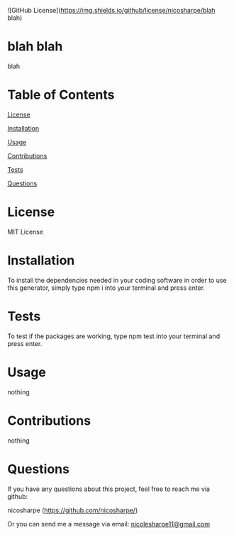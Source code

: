 ![GitHub License](https://img.shields.io/github/license/nicosharpe/blah blah)

  # blah blah

  blah

  # Table of Contents
  [License](https://github.com/nicosharpe/readme#license)

  [Installation](https://github.com/nicosharpe/readme#installation)

  [Usage](https://github.com/nicosharpe/readme#usage)

  [Contributions](https://github.com/nicosharpe/readme#contributions)

  [Tests](https://github.com/nicosharpe/readme#tests)

  [Questions](https://github.com/nicosharpe/readme#questions)

  

  # License

  MIT License

  # Installation

  To install the dependencies needed in your coding software in order to use this generator, simply type npm i into your terminal and press enter.

  # Tests

  To test if the packages are working, type npm test into your terminal and press enter.

  # Usage

  nothing

  # Contributions

  nothing


  # Questions

  If you have any questions about this project, feel free to reach me via github:
  
  nicosharpe (https://github.com/nicosharpe/)

  Or you can send me a message via email:
  nicolesharpe11@gmail.com
  
  